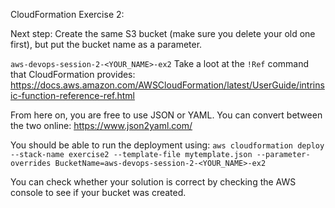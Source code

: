 CloudFormation Exercise 2:

Next step: Create the same S3 bucket (make sure you delete your old one first), but put the bucket name as a parameter.

`aws-devops-session-2-<YOUR_NAME>-ex2`
Take a loot at the `!Ref` command that CloudFormation provides: https://docs.aws.amazon.com/AWSCloudFormation/latest/UserGuide/intrinsic-function-reference-ref.html

From here on, you are free to use JSON or YAML. You can convert between the two online: https://www.json2yaml.com/

You should be able to run the deployment using:
`aws cloudformation deploy --stack-name exercise2 --template-file mytemplate.json --parameter-overrides BucketName=aws-devops-session-2-<YOUR_NAME>-ex2`

You can check whether your solution is correct by checking the AWS console to see if your bucket was created.